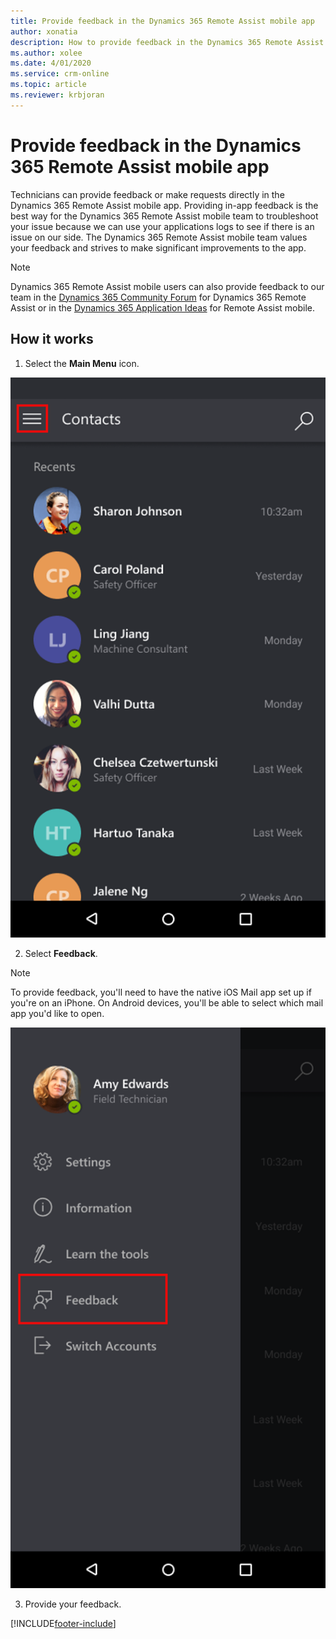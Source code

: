 ```yaml
---
title: Provide feedback in the Dynamics 365 Remote Assist mobile app
author: xonatia
description: How to provide feedback in the Dynamics 365 Remote Assist mobile app
ms.author: xolee
ms.date: 4/01/2020
ms.service: crm-online
ms.topic: article
ms.reviewer: krbjoran
---
```

# Provide feedback in the Dynamics 365 Remote Assist mobile app

Technicians can provide feedback or make requests directly in the Dynamics 365 Remote Assist mobile app. Providing in-app feedback is the best way for the Dynamics 365 Remote Assist mobile team to troubleshoot your issue because we can use your applications logs to see if there is an issue on our side. The Dynamics 365 Remote Assist mobile team values your feedback and strives to make significant improvements to the app. 

>[!Note]
> Dynamics 365 Remote Assist mobile users can also provide feedback to our team in the [Dynamics 365 Community Forum](https://community.dynamics.com/365/remoteassist) for Dynamics 365 Remote Assist or in the [Dynamics 365 Application Ideas](https://experience.dynamics.com/ideas/categories/list/?category=81a97e52-9c54-e911-a963-000d3a4f33c1&forum=4323c621-52bc-e811-a975-000d3a1bec70) for Remote Assist mobile.

## How it works
1. Select the **Main Menu** icon.

![Screenshot of Dynamics 365 Remote Assist mobile, showing the Main Menu icon highlighted.](./media/mainmenu.png)

2. Select **Feedback**. 

>[!Note]
> To provide feedback, you'll need to have the native iOS Mail app set up if you're on an iPhone. On Android devices, you'll be able to select which mail app you'd like to open.

![Screenshot of Dynamics 365 Remote Assist mobile, showing the Feedback option in the menu.](./media/feedback.png)

3. Provide your feedback.




[!INCLUDE[footer-include](../../includes/footer-banner.md)]